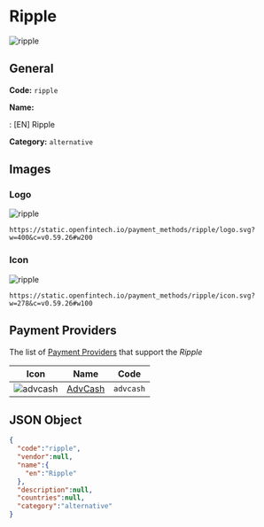 
# Ripple 
![ripple](https://static.openfintech.io/payment_methods/ripple/logo.svg?w=400&c=v0.59.26#w200)  

## General 
**Code:** `ripple` 
 
**Name:** 
 
:	[EN] Ripple 
 
**Category:** `alternative` 
 

## Images 

### Logo 
![ripple](https://static.openfintech.io/payment_methods/ripple/logo.svg?w=400&c=v0.59.26#w200)  

```
https://static.openfintech.io/payment_methods/ripple/logo.svg?w=400&c=v0.59.26#w200
```  

### Icon 
![ripple](https://static.openfintech.io/payment_methods/ripple/icon.svg?w=278&c=v0.59.26#w100)  

```
https://static.openfintech.io/payment_methods/ripple/icon.svg?w=278&c=v0.59.26#w100
```  

## Payment Providers 
 
The list of [Payment Providers](/providers) that support the _Ripple_ 

|Icon|Name|Code| 
|:---:|:---:|:---:| 
|![advcash](https://static.openfintech.io/payment_providers/advcash/icon.svg?w=278&c=v0.59.26#w100) |[AdvCash](/payment-providers/advcash)|`advcash`| 
 

## JSON Object 

```json
{
  "code":"ripple",
  "vendor":null,
  "name":{
    "en":"Ripple"
  },
  "description":null,
  "countries":null,
  "category":"alternative"
}
```  
